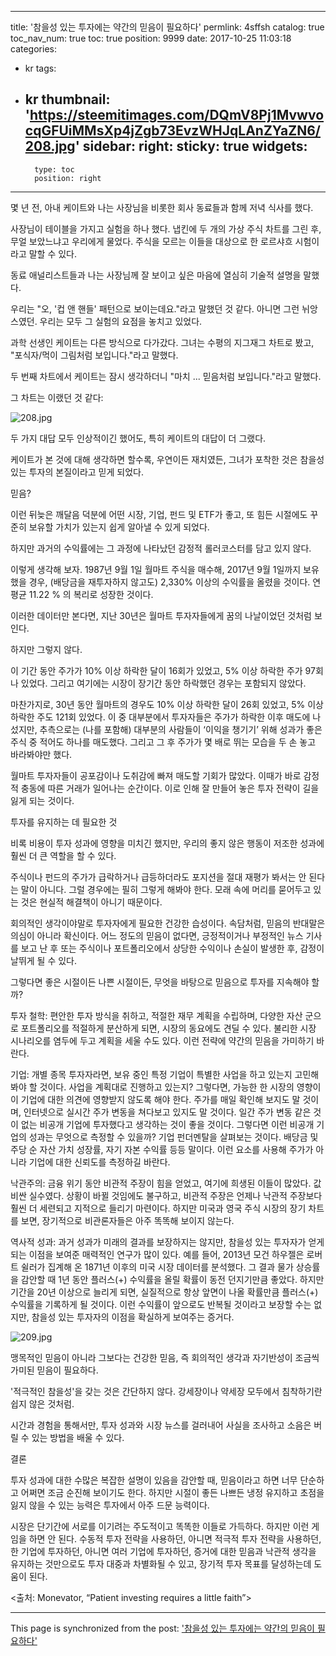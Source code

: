 
---
title: '참을성 있는 투자에는 약간의 믿음이 필요하다'
permlink: 4sffsh
catalog: true
toc_nav_num: true
toc: true
position: 9999
date: 2017-10-25 11:03:18
categories:
- kr
tags:
- kr
thumbnail: 'https://steemitimages.com/DQmV8Pj1MvwvocqGFUiMMsXp4jZgb73EvzWHJqLAnZYaZN6/208.jpg'
sidebar:
    right:
        sticky: true
widgets:
    -
        type: toc
        position: right
---


몇 년 전, 아내 케이트와 나는 사장님을 비롯한 회사 동료들과 함께 저녁 식사를 했다.
  
사장님이 테이블을 가지고 실험을 하나 했다. 냅킨에 두 개의 가상 주식 차트를 그린 후, 무얼 보았느냐고 우리에게 물었다. 주식을 모르는 이들을 대상으로 한 로르샤흐 시험이라고 말할 수 있다. 
  
동료 애널리스트들과 나는 사장님께 잘 보이고 싶은 마음에 열심히 기술적 설명을 말했다. 
  
우리는 "오, '컵 앤 핸들' 패턴으로 보이는데요."라고 말했던 것 같다. 아니면 그런 뉘앙스였던. 우리는 모두 그 실험의 요점을 놓치고 있었다.
  
과학 선생인 케이트는 다른 방식으로 다가갔다. 그녀는 수평의 지그재그 차트로 봤고, "포식자/먹이 그림처럼 보입니다."라고 말했다.
  
두 번째 차트에서 케이트는 잠시 생각하더니 "마치 ... 믿음처럼 보입니다."라고 말했다.
  
그 차트는 이랬던 것 같다: 
 
![208.jpg](https://steemitimages.com/DQmV8Pj1MvwvocqGFUiMMsXp4jZgb73EvzWHJqLAnZYaZN6/208.jpg)

두 가지 대답 모두 인상적이긴 했어도, 특히 케이트의 대답이 더 그랬다. 
  
케이트가 본 것에 대해 생각하면 할수록, 우연이든 재치였든, 그녀가 포착한 것은 참을성 있는 투자의 본질이라고 믿게 되었다. 
  
믿음?
  
이런 뒤늦은 깨달음 덕분에 어떤 시장, 기업, 펀드 및 ETF가 좋고, 또 힘든 시절에도 꾸준히 보유할 가치가 있는지 쉽게 알아낼 수 있게 되었다. 
  
하지만 과거의 수익률에는 그 과정에 나타났던 감정적 롤러코스터를 담고 있지 않다.
  
이렇게 생각해 보자. 1987년 9월 1일 월마트 주식을 매수해, 2017년 9월 1일까지 보유했을 경우, (배당금을 재투자하지 않고도) 2,330% 이상의 수익률을 올렸을 것이다. 연평균 11.22 % 의 복리로 성장한 것이다. 
  
이러한 데이터만 본다면, 지난 30년은 월마트 투자자들에게 꿈의 나날이었던 것처럼 보인다. 
  
하지만 그렇지 않다.
  
이 기간 동안 주가가 10% 이상 하락한 달이 16회가 있었고, 5% 이상 하락한 주가 97회나 있었다. 그리고 여기에는 시장이 장기간 동안 하락했던 경우는 포함되지 않았다.
  
마찬가지로, 30년 동안 월마트의 경우도 10% 이상 하락한 달이 26회 있었고, 5% 이상 하락한 주도 121회 있었다. 이 중 대부분에서 투자자들은 주가가 하락한 이후 매도에 나섰지만, 추측으로는 (나를 포함해) 대부분의 사람들이 ‘이익을 챙기기’ 위해 성과가 좋은 주식 중 적어도 하나를 매도했다. 그리고 그 후 주가가 몇 배로 뛰는 모습을 두 손 놓고 바라봐야만 했다. 
  
월마트 투자자들이 공포감이나 도취감에 빠져 매도할 기회가 많았다. 이때가 바로 감정적 충동에 따른 거래가 일어나는 순간이다. 이로 인해 잘 만들어 놓은 투자 전략이 길을 잃게 되는 것이다. 
  
투자를 유지하는 데 필요한 것
  
비록 비용이 투자 성과에 영향을 미치긴 했지만, 우리의 좋지 않은 행동이 저조한 성과에 훨씬 더 큰 역할을 할 수 있다.
  
주식이나 펀드의 주가가 급락하거나 급등하더라도 포지션을 절대 재평가 봐서는 안 된다는 말이 아니다. 그럴 경우에는 필히 그렇게 해봐야 한다. 모래 속에 머리를 묻어두고 있는 것은 현실적 해결책이 아니기 때문이다.
  
회의적인 생각이야말로 투자자에게 필요한 건강한 습성이다. 속담처럼, 믿음의 반대말은 의심이 아니라 확신이다. 어느 정도의 믿음이 없다면, 긍정적이거나 부정적인 뉴스 기사를 보고 난 후 또는 주식이나 포트폴리오에서 상당한 수익이나 손실이 발생한 후, 감정이 날뛰게 될 수 있다.
  
그렇다면 좋은 시절이든 나쁜 시절이든, 무엇을 바탕으로 믿음으로 투자를 지속해야 할까? 
  
투자 철학: 편안한 투자 방식을 취하고, 적절한 재무 계획을 수립하며, 다양한 자산 군으로 포트폴리오를 적절하게 분산하게 되면, 시장의 동요에도 견딜 수 있다. 불리한 시장 시나리오를 염두에 두고 계획을 세울 수도 있다. 이런 전략에 약간의 믿음을 가미하기 바란다. 
  
기업: 개별 종목 투자자라면, 보유 중인 특정 기업이 특별한 사업을 하고 있는지 고민해 봐야 할 것이다. 사업을 계획대로 진행하고 있는지? 그렇다면, 가능한 한 시장의 영향이 이 기업에 대한 의견에 영향받지 않도록 해야 한다. 주가를 매일 확인해 보지도 말 것이며, 인터넷으로 실시간 주가 변동을 쳐다보고 있지도 말 것이다. 일간 주가 변동 같은 것이 없는 비공개 기업에 투자했다고 생각하는 것이 좋을 것이다. 그렇다면 이런 비공개 기업의 성과는 무엇으로 측정할 수 있을까? 기업 펀더멘탈을 살펴보는 것이다. 배당금 및 주당 순 자산 가치 성장률, 자기 자본 수익률 등등 말이다. 이런 요소를 사용해 주가가 아니라 기업에 대한 신뢰도를 측정하길 바란다. 
  
낙관주의: 금융 위기 동안 비관적 주장이 힘을 얻었고, 여기에 희생된 이들이 많았다. 값비싼 실수였다. 상황이 바뀔 것임에도 불구하고, 비관적 주장은 언제나 낙관적 주장보다 훨씬 더 세련되고 지적으로 들리기 마련이다. 하지만 미국과 영국 주식 시장의 장기 차트를 보면, 장기적으로 비관론자들은 아주 똑똑해 보이지 않는다. 
  
역사적 성과: 과거 성과가 미래의 결과를 보장하지는 않지만, 참을성 있는 투자자가 얻게 되는 이점을 보여준 매력적인 연구가 많이 있다. 예를 들어, 2013년 모건 하우젤은 로버트 쉴러가 집계해 온 1871년 이후의 미국 시장 데이터를 분석했다. 그 결과 물가 상승률을 감안할 때 1년 동안 플러스(+) 수익률을 올릴 확률이 동전 던지기만큼 좋았다. 하지만 기간을 20년 이상으로 늘리게 되면, 실질적으로 항상 앞면이 나올 확률만큼 플러스(+) 수익률을 기록하게 될 것이다. 이런 수익률이 앞으로도 반복될 것이라고 보장할 수는 없지만, 참을성 있는 투자자의 이점을 확실하게 보여주는 증거다. 
 
![209.jpg](https://steemitimages.com/DQmS935u8xJ26jyMquYec761fthck59K2B6DTvJZMLBjCbP/209.jpg)

맹목적인 믿음이 아니라 그보다는 건강한 믿음, 즉 회의적인 생각과 자기반성이 조금씩 가미된 믿음이 필요하다. 
  
'적극적인 참을성'을 갖는 것은 간단하지 않다. 강세장이나 약세장 모두에서 침착하기란 쉽지 않은 것처럼.
  
시간과 경험을 통해서만, 투자 성과와 시장 뉴스를 걸러내어 사실을 조사하고 소음은 버릴 수 있는 방법을 배울 수 있다. 
  
결론
  
투자 성과에 대한 수많은 복잡한 설명이 있음을 감안할 때, 믿음이라고 하면 너무 단순하고 어쩌면 조금 순진해 보이기도 한다. 하지만 시절이 좋든 나쁘든 냉정 유지하고 초점을 잃지 않을 수 있는 능력은 투자에서 아주 드문 능력이다. 
  
시장은 단기간에 서로를 이기려는 주도적이고 똑똑한 이들로 가득하다. 하지만 이런 게임을 하면 안 된다. 수동적 투자 전략을 사용하던, 아니면 적극적 투자 전략을 사용하던, 한 기업에 투자하던, 아니면 여러 기업에 투자하던, 증거에 대한 믿음과 낙관적 생각을 유지하는 것만으로도 투자 대중과 차별화될 수 있고, 장기적 투자 목표를 달성하는데 도움이 된다. 
  
<출처: Monevator, “Patient investing requires a little faith”>

- - -

This page is synchronized from the post: ['참을성 있는 투자에는 약간의 믿음이 필요하다'](https://steemit.com/@pius.pius/4sffsh)
